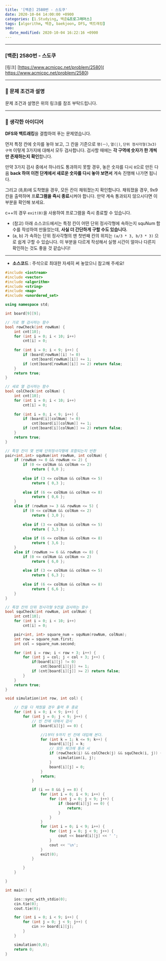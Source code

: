 ```yaml
---
title: '[백준] 2580번 - 스도쿠'
date: 2020-10-04 14:00:00 +0900
categories: [1.Studying, 백준&프로그래머스]
tags: [algorithm, 백준, baekjoon, DFS, 백트래킹]
seo:
  date_modified: 2020-10-04 16:22:16 +0900
---
```




------

### **[백준] 2580번 - 스도쿠**

[링크] [https://www.acmicpc.net/problem/2580]( https://www.acmicpc.net/problem/2580)

---

### **💎 문제 조건과 설명**

문제 조건과 설명은 위의 링크를 참조 부탁드립니다.

------



### **🚀 생각한 아이디어**

**DFS와 백트래킹**을 결합하여 푸는 문제였습니다.

먼저 특정 칸에 숫자를 놓아 보고, 그 칸을 기준으로 `행(ㅡ)`, `열(|)`, `단위 정사각형(3x3) 구역` 이렇게 3가지에 대해서 모두 검사합니다. 검사할 때에는 **각 구역에 숫자가 한 개씩만 존재하는지 확인**합니다.

만약 3가지 검사 중에서 하나라도 통과하지 못할 경우, 놓은 숫자를 다시 `0`으로 만든 다음 **back 하여 이전 단계에서 새로운 숫자를 다시 놓아 보면서** 계속 진행해 나가면 됩니다.

그리고 (8,8)에 도착했을 경우, 모든 칸이 채워졌는지 확인합니다. 채워졌을 경우, 9x9 칸을 출력하며 프**로그램을 즉시 종료**시켜야 합니다. 만약 계속 통과되지 않으시다면 이 부분을 확인해 보세요.

c++의 경우 `exit(0)`을 사용하여 프로그램을 즉시 종료할 수 있습니다.

* (참고) 아래 소스코드에서는 특정 칸이 어떤 단위 정사각형에 속하는지 squNum 함수를 작성하여 만들었는데, **사실 더 간단하게 구할 수도 있습니다.**
* (a, b) 가 속하는 단위 정사각형의 맨 첫번째 칸의 위치는 `(a/3 * 3, b/3 * 3)` 으로 쉽게 구할 수 있습니다. 이 부분을 다르게 작성해서 실행 시간이 얼마나 다른지 확인하는 것도 좋을 것 같습니다!

------

* **소스코드** : 주석으로 최대한 자세히 써 놓았으니 참고해 주세요!

```c++
#include <iostream>
#include <vector>
#include <algorithm>
#include <string>
#include <map>
#include <unordered_set>

using namespace std;

int board[9][9];

// 가로 행 검사하는 함수
bool rowCheck(int rowNum) {
	int cnt[10];
	for (int i = 0; i < 10; i++) 
		cnt[i] = 0;
	
	for (int i = 0; i < 9; i++) {
		if (board[rowNum][i] != 0)
			cnt[board[rowNum][i]] += 1;
		if (cnt[board[rowNum][i]] >= 2) return false;
	}
	return true;
}

// 세로 열 검사하는 함수
bool colCheck(int colNum) {
	int cnt[10];
	for (int i = 0; i < 10; i++) 
		cnt[i] = 0;
	
	for (int i = 0; i < 9; i++) {
		if (board[i][colNum] != 0)
			cnt[board[i][colNum]] += 1;
		if (cnt[board[i][colNum]] >= 2) return false;
	}
	return true;
}

// 특정 칸이 몇 번째 단위정사각형에 포함되는지 반환
pair<int,int> squNum(int rowNum, int colNum) {
	if (rowNum >= 0 && rowNum <= 2) {
		if (0 <= colNum && colNum <= 2) 
			return { 0,0 };
		
		else if (3 <= colNum && colNum <= 5) 
			return { 0,3 };
		
		else if (6 <= colNum && colNum <= 8) 
			return { 0,6 };
	}
	else if (rowNum >= 3 && rowNum <= 5) {
		if (0 <= colNum && colNum <= 2) 
			return { 3,0 };
		
		else if (3 <= colNum && colNum <= 5) 
			return { 3,3 };
		
		else if (6 <= colNum && colNum <= 8) 
			return { 3,6 };
	}
	else if (rowNum >= 6 && rowNum <= 8) {
		if (0 <= colNum && colNum <= 2) 
			return { 6,0 };
		
		else if (3 <= colNum && colNum <= 5) 
			return { 6,3 };
		
		else if (6 <= colNum && colNum <= 8) 
			return { 6,6 };
	}
}

// 특정 칸의 단위 정사각형 9칸을 검사하는 함수
bool squCheck(int rowNum, int colNum) {
	int cnt[10];
	for (int i = 0; i < 10; i++)
		cnt[i] = 0;

	pair<int, int> square_num = squNum(rowNum, colNum);
	int row = square_num.first;
	int col = square_num.second;

	for (int i = row; i < row + 3; i++) {
		for (int j = col; j < col + 3; j++) {
			if(board[i][j] != 0)
				cnt[board[i][j]] += 1;
			if (cnt[board[i][j]] >= 2) return false;
		}
	}
	return true;
}

void simulation(int row, int col) {

	// 칸을 다 채웠을 경우 출력 후 종료
	for (int i = 0; i < 9; i++) {
		for (int j = 0; j < 9; j++) {
			// 빈 칸에 대해서 검사
			if (board[i][j] == 0) {

				//1부터 9까지 빈 칸에 대입해 본다.
				for (int k = 1; k <= 9; k++) {
					board[i][j] = k;
					// 모든 체크에 통과 시
					if (rowCheck(i) && colCheck(j) && squCheck(i, j)) {
						simulation(i, j);
					}
					board[i][j] = 0;
				}
				return;
			}

			if (i == 8 && j == 8) {
				for (int i = 0; i < 9; i++) {
					for (int j = 0; j < 9; j++) {
						if (board[i][j] == 0) {
							return;
						}
					}
				}
				for (int i = 0; i < 9; i++) {
					for (int j = 0; j < 9; j++) {
						cout << board[i][j] << ' ';
					}
					cout << '\n';
				}
				exit(0);
			}

		}
	}

}

int main() {

	ios::sync_with_stdio(0);
	cin.tie(0);
	cout.tie(0);

	for (int i = 0; i < 9; i++) {
		for (int j = 0; j < 9; j++) {
			cin >> board[i][j];
		}
	}

	simulation(0,0);
	return 0;
}
```

